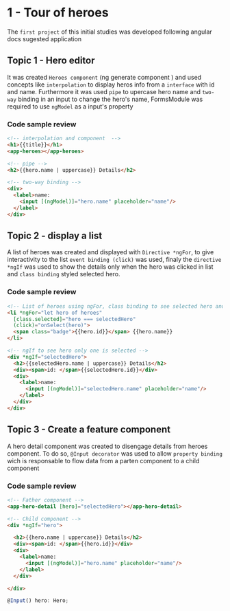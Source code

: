 

# 1 - Tour of heroes

The `first project` of this initial studies was developed following angular docs sugested application

## Topic 1 - Hero editor

It was created `Heroes component` (ng generate component <name>) and used concepts like `interpolation` to display heros info from a `interface` with id and name. Furthermore it was used `pipe` to upercase hero name and `two-way` binding in an input to change the hero's name, FormsModule was required to use `ngModel` as a input's property

### Code sample review

```HTML
<!-- interpolation and component  -->
<h1>{{title}}</h1>
<app-heroes></app-heroes>

<!-- pipe -->
<h2>{{hero.name | uppercase}} Details</h2>

<!-- two-way binding -->
<div>
  <label>name:
    <input [(ngModel)]="hero.name" placeholder="name"/>
  </label>
</div>
```


## Topic 2 - display a list

A list of heroes was created and displayed with `Directive *ngFor`, to give interactivity to the list `event binding (click)` was used, finaly the `directive *ngIf` was used to show the details only when the hero was clicked in list and `class binding` styled selected hero.
### Code sample review

```HTML
<!-- List of heroes using ngFor, class binding to see selected hero and event binding to show hero detail-->
<li *ngFor="let hero of heroes"
  [class.selected]="hero === selectedHero"
  (click)="onSelect(hero)">
  <span class="badge">{{hero.id}}</span> {{hero.name}}
</li>

<!-- ngIf to see hero only one is selected -->
<div *ngIf="selectedHero">
  <h2>{{selectedHero.name | uppercase}} Details</h2>
  <div><span>id: </span>{{selectedHero.id}}</div>
  <div>
    <label>name:
      <input [(ngModel)]="selectedHero.name" placeholder="name"/>
    </label>
  </div>
</div>
```

## Topic 3 - Create a feature component

A hero detail component was created  to disengage details from heroes component. To do so, `@Input decorator` was used to allow `property binding` wich is responsable to flow data from a parten component to a child component

### Code sample review

```HTML
<!-- Father component -->
<app-hero-detail [hero]="selectedHero"></app-hero-detail>

<!-- Child component -->
<div *ngIf="hero">

  <h2>{{hero.name | uppercase}} Details</h2>
  <div><span>id: </span>{{hero.id}}</div>
  <div>
    <label>name:
      <input [(ngModel)]="hero.name" placeholder="name"/>
    </label>
  </div>

</div>
```

```typescript
@Input() hero: Hero;
```
